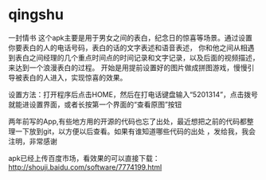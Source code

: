 # qingshu
一封情书
这个apk主要是用于男女之间的表白，纪念日的惊喜等场景。通过设置你要表白的人的电话号码，表白的话的文字表述和语音表述，
你和他之间从相遇到表白之间经理的几个重点时间点的时间记录和文字记录，以及后面的视频描述，来达到一个浪漫表白的过程。
开始是用提前设置好的图片做成拼图游戏，慢慢引导被表白的人进入，实现惊喜的效果。

设置方法：打开程序后点击HOME，然后在打电话键盘输入“5201314”，点击拨号就能进设置界面，或者长按第一个界面的“查看原图”按钮

两年前写的App,有些地方用的开源的代码也忘了出处，最近想把之前的代码都整理一下放到git，以方便以后查看。如果有谁知道哪些代码的出处
，发给我，我会注明，非常感谢

apk已经上传百度市场，看效果的可以直接下载：
http://shouji.baidu.com/software/7774199.html

